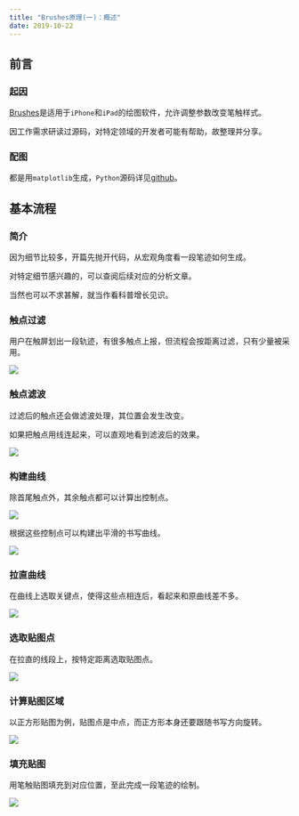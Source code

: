 ```yaml
---
title: "Brushes原理(一)：概述"
date: 2019-10-22
---
```


## 前言

### 起因

[Brushes](https://github.com/sprang/Brushes)是适用于`iPhone`和`iPad`的绘图软件，允许调整参数改变笔触样式。

因工作需求研读过源码，对特定领域的开发者可能有帮助，故整理并分享。

### 配图

都是用`matplotlib`生成，`Python`源码详见[github](https://github.com/fish47/fish47.github.io/tree/blog/content/post/inside-brushes/py)。


## 基本流程

### 简介

因为细节比较多，开篇先抛开代码，从宏观角度看一段笔迹如何生成。

对特定细节感兴趣的，可以查阅后续对应的分析文章。

当然也可以不求甚解，就当作看科普增长见识。

### 触点过滤

用户在触屏划出一段轨迹，有很多触点上报，但流程会按距离过滤，只有少量被采用。

![](img/intro_filter.png)

### 触点滤波

过滤后的触点还会做滤波处理，其位置会发生改变。

如果把触点用线连起来，可以直观地看到滤波后的效果。

![](img/intro_averaged.png)

### 构建曲线

除首尾触点外，其余触点都可以计算出控制点。

![](img/intro_control_points.png)

根据这些控制点可以构建出平滑的书写曲线。

![](img/intro_control_curves.png)

### 拉直曲线

在曲线上选取关键点，使得这些点相连后，看起来和原曲线差不多。

![](img/intro_segment_points.png)

### 选取贴图点

在拉直的线段上，按特定距离选取贴图点。

![](img/intro_stamp_points.png)

### 计算贴图区域

以正方形贴图为例，贴图点是中点，而正方形本身还要跟随书写方向旋转。

![](img/intro_stamp_rects.png)

### 填充贴图

用笔触贴图填充到对应位置，至此完成一段笔迹的绘制。

![](img/intro_stamp_textures.png)